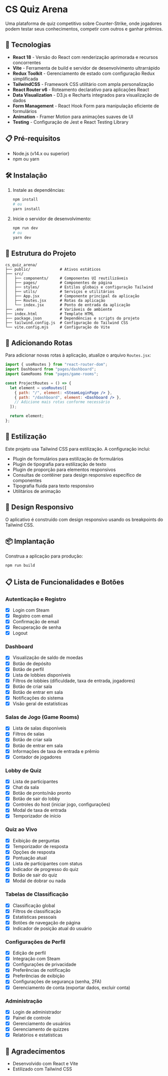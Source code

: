 # CS Quiz Arena

Uma plataforma de quiz competitivo sobre Counter-Strike, onde jogadores podem testar seus conhecimentos, competir com outros e ganhar prêmios.

## 🚀 Tecnologias

- **React 18** - Versão do React com renderização aprimorada e recursos concorrentes
- **Vite** - Ferramenta de build e servidor de desenvolvimento ultrarrápido
- **Redux Toolkit** - Gerenciamento de estado com configuração Redux simplificada
- **TailwindCSS** - Framework CSS utilitário com ampla personalização
- **React Router v6** - Roteamento declarativo para aplicações React
- **Data Visualization** - D3.js e Recharts integrados para visualização de dados
- **Form Management** - React Hook Form para manipulação eficiente de formulários
- **Animation** - Framer Motion para animações suaves de UI
- **Testing** - Configuração de Jest e React Testing Library

## 📋 Pré-requisitos

- Node.js (v14.x ou superior)
- npm ou yarn

## 🛠️ Instalação

1. Instale as dependências:
   ```bash
   npm install
   # ou
   yarn install
   ```
   
2. Inicie o servidor de desenvolvimento:
   ```bash
   npm run dev
   # ou
   yarn dev
   ```

## 📁 Estrutura do Projeto

```
cs_quiz_arena/
├── public/             # Ativos estáticos
├── src/
│   ├── components/     # Componentes UI reutilizáveis
│   ├── pages/          # Componentes de página
│   ├── styles/         # Estilos globais e configuração Tailwind
│   ├── utils/          # Serviços e utilitários
│   ├── App.jsx         # Componente principal da aplicação
│   ├── Routes.jsx      # Rotas da aplicação
│   └── index.jsx       # Ponto de entrada da aplicação
├── .env                # Variáveis de ambiente
├── index.html          # Template HTML
├── package.json        # Dependências e scripts do projeto
├── tailwind.config.js  # Configuração do Tailwind CSS
└── vite.config.mjs     # Configuração do Vite
```

## 🧩 Adicionando Rotas

Para adicionar novas rotas à aplicação, atualize o arquivo `Routes.jsx`:

```jsx
import { useRoutes } from "react-router-dom";
import Dashboard from "pages/dashboard";
import GameRooms from "pages/game-rooms";

const ProjectRoutes = () => {
  let element = useRoutes([
    { path: "/", element: <SteamLoginPage /> },
    { path: "/dashboard", element: <Dashboard /> },
    // Adicione mais rotas conforme necessário
  ]);

  return element;
};
```

## 🎨 Estilização

Este projeto usa Tailwind CSS para estilização. A configuração inclui:

- Plugin de formulários para estilização de formulários
- Plugin de tipografia para estilização de texto
- Plugin de proporção para elementos responsivos
- Consultas de contêiner para design responsivo específico de componentes
- Tipografia fluida para texto responsivo
- Utilitários de animação

## 📱 Design Responsivo

O aplicativo é construído com design responsivo usando os breakpoints do Tailwind CSS.


## 📦 Implantação

Construa a aplicação para produção:

```bash
npm run build
```

## 📋 Lista de Funcionalidades e Botões

### Autenticação e Registro
- [x] Login com Steam
- [x] Registro com email
- [x] Confirmação de email
- [x] Recuperação de senha
- [x] Logout

### Dashboard
- [x] Visualização de saldo de moedas
- [x] Botão de depósito
- [x] Botão de perfil
- [x] Lista de lobbies disponíveis
- [x] Filtros de lobbies (dificuldade, taxa de entrada, jogadores)
- [x] Botão de criar sala
- [x] Botão de entrar em sala
- [x] Notificações do sistema
- [x] Visão geral de estatísticas

### Salas de Jogo (Game Rooms)
- [x] Lista de salas disponíveis
- [x] Filtros de salas
- [x] Botão de criar sala
- [x] Botão de entrar em sala
- [x] Informações de taxa de entrada e prêmio
- [x] Contador de jogadores

### Lobby de Quiz
- [x] Lista de participantes
- [x] Chat da sala
- [x] Botão de pronto/não pronto
- [x] Botão de sair do lobby
- [x] Controles do host (iniciar jogo, configurações)
- [x] Modal de taxa de entrada
- [x] Temporizador de início

### Quiz ao Vivo
- [x] Exibição de perguntas
- [x] Temporizador de resposta
- [x] Opções de resposta
- [x] Pontuação atual
- [x] Lista de participantes com status
- [x] Indicador de progresso do quiz
- [x] Botão de sair do quiz
- [x] Modal de dobrar ou nada

### Tabelas de Classificação
- [x] Classificação global
- [x] Filtros de classificação
- [x] Estatísticas pessoais
- [x] Botões de navegação de página
- [x] Indicador de posição atual do usuário

### Configurações de Perfil
- [x] Edição de perfil
- [x] Integração com Steam
- [x] Configurações de privacidade
- [x] Preferências de notificação
- [x] Preferências de exibição
- [x] Configurações de segurança (senha, 2FA)
- [x] Gerenciamento de conta (exportar dados, excluir conta)

### Administração
- [x] Login de administrador
- [x] Painel de controle
- [x] Gerenciamento de usuários
- [x] Gerenciamento de quizzes
- [x] Relatórios e estatísticas

## 🙏 Agradecimentos

- Desenvolvido com React e Vite
- Estilizado com Tailwind CSS

